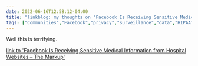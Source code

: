 ---date: 2022-06-16T12:58:12-04:00title: "linkblog: my thoughts on 'Facebook Is Receiving Sensitive Medical Information from Hospital Websites – The Markup'"tags: ["Communities","Facebook","privacy","surveillance","data","HIPAA"]---Well this is terrifying. [link to 'Facebook Is Receiving Sensitive Medical Information from Hospital Websites – The Markup'](https://themarkup.org/pixel-hunt/2022/06/16/facebook-is-receiving-sensitive-medical-information-from-hospital-websites)
